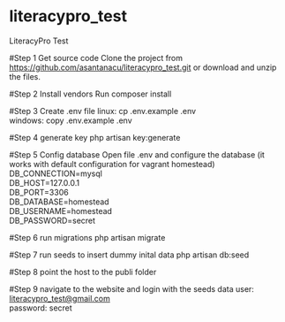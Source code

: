 # literacypro_test
LiteracyPro Test

#Step 1 Get source code
Clone the project from https://github.com/asantanacu/literacypro_test.git
or download and unzip the files.

#Step 2 Install vendors
Run composer install

#Step 3 Create .env file
linux: cp .env.example .env  
windows: copy .env.example .env

#Step 4 generate key
php artisan key:generate

#Step 5 Config database
Open file .env and configure the database (it works with default configuration for vagrant homestead)  
DB_CONNECTION=mysql  
DB_HOST=127.0.0.1  
DB_PORT=3306  
DB_DATABASE=homestead  
DB_USERNAME=homestead  
DB_PASSWORD=secret

#Step 6 run migrations
php artisan migrate

#Step 7 run seeds to insert dummy inital data
php artisan db:seed

#Step 8 point the host to the publi folder

#Step 9 navigate to the website and login with the seeds data
user: literacypro_test@gmail.com  
password: secret

